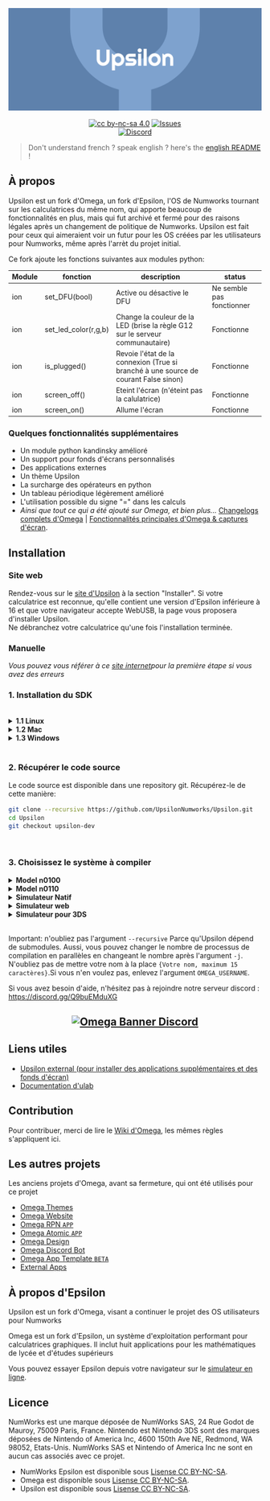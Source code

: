 <p align="center"><img src="https://github.com/Laporte12974/UpsilonDesign/blob/89a15953ae128aef8aa7d066dcaaf8d5c70f02a5/UPSILogo.png" /></p>

<p align="center">
  <a href="https://creativecommons.org/licenses/by-nc-sa/4.0/"><img alt="cc by-nc-sa 4.0" src="https://img.shields.io/badge/License-CC%20BY--NC--SA%204.0-525252.svg?labelColor=292929&logo=creative%20commons&style=for-the-badge" /></a>
  <a href="https://github.com/UpsilonNumworks/Upsilon/issues"><img alt="Issues" src="https://img.shields.io/github/issues/Lauryy06/Upsilon.svg?labelColor=292929&logo=git&style=for-the-badge" /></a>
  <br/>
  <a href="https://discord.gg/sbGvhWETAd"><img alt="Discord" src="https://img.shields.io/discord/663420259851567114?color=blue&labelColor=292929&label=chat%20-%20discord&logo=discord&style=for-the-badge" /></a>
</p>

> Don't understand french ? speak english ? here's the [english README](./README.md) !

## À propos

Upsilon est un fork d'Omega, un fork d'Epsilon, l'OS de Numworks tournant sur les calculatrices du même nom, qui apporte beaucoup de fonctionnalités en plus, mais qui fut archivé et fermé pour des raisons légales après un changement de politique de Numworks. Upsilon est fait pour ceux qui aimeraient voir un futur pour les OS créées par les utilisateurs pour Numworks, même après l'arrèt du projet initial.

Ce fork ajoute les fonctions suivantes aux modules python:

| Module | fonction             | description                                                                         | status                    |
| ------ | -------------------- | ----------------------------------------------------------------------------------- | ------------------------- |
| ion    | set_DFU(bool)        | Active ou désactive le DFU                                                          | Ne semble pas fonctionner |
| ion    | set_led_color(r,g,b) | Change la couleur de la LED (brise la règle G12 sur le serveur communautaire)       | Fonctionne                |
| ion    | is_plugged()         | Revoie l'état de la connexion (True si branché à une source de courant False sinon) | Fonctionne                |
| ion    | screen_off()         | Eteint l'écran (n'éteint pas la calulatrice)                                        | Fonctionne                |
| ion    | screen_on()          | Allume l'écran                                                                      | Fonctionne                |

### Quelques fonctionnalités supplémentaires

- Un module python kandinsky amélioré
- Un support pour fonds d'écrans personnalisés
- Des applications externes
- Un thème Upsilon
- La surcharge des opérateurs en python
- Un tableau périodique légèrement amélioré
- L'utilisation possible du signe "=" dans les calculs
- *Ainsi que tout ce qui a été ajouté sur Omega, et bien plus...* [Changelogs complets d'Omega](https://github.com/Omega-Numworks/Omega/wiki/Changelog) | [Fonctionnalités principales d'Omega & captures d'écran](https://github.com/Omega-Numworks/Omega/wiki/Main-features).

## Installation

### Site web

Rendez-vous sur le [site d'Upsilon](https://getupsilon.web.app/) à la section "Installer".
Si votre calculatrice est reconnue, qu'elle contient une version d'Epsilon inférieure à 16 et que votre navigateur accepte WebUSB, la page vous proposera d'installer Upsilon.  
Ne débranchez votre calculatrice qu'une fois l'installation terminée.

### Manuelle

 *Vous pouvez vous référer à ce  [site internet](https://www.numworks.com/resources/engineering/software/build/)pour la première étape si vous avez des erreurs*

### 1. Installation du SDK

<br>

<details>

<summary><b>1.1 Linux</b></summary>

<br>

<details>

<summary>Debian ou Ubuntu</summary>

<br>

Il suffit juste d'installer les dépendances en tapant ces commandes dans un Terminal en mode super-utilisateur.

```bash
apt-get install build-essential git imagemagick libx11-dev libxext-dev libfreetype6-dev libpng-dev libjpeg-dev pkg-config gcc-arm-none-eabi binutils-arm-none-eabi
```

C'est fait! Vous pouvez aller à l'étape 2.

<br>

</details>

<details>

<summary>Fedora</summary>

<br>

Installez toutes les dépendances grâce à cette commande:

```bash
dnf install make automake gcc gcc-c++ kernel-devel git ImageMagick libX11-devel libXext-devel freetype-devel libpng-devel libjpeg-devel pkg-config arm-none-eabi-gcc-cs arm-none-eabi-gcc-cs-c++
```

<br>

</details>

<details>

<summary>Nix/Nixos</summary>

<br>

Installez toutes les dépendances grâce à cette commande:

```bash
nix-env -p gcc libpng libjpeg xorg.libX11 pkg-config freetype xorg.libXext python3 imagemagick python310Packages.lz4 python310Packages.pypng python310Packages.pypng gcc-arm-embedded
```

<br>

</details>

</details>

<details>

<summary><b>1.2 Mac</b></summary>

<br>

Il est recommandé d'utiliser [Homebrew](https://brew.sh/). Une fois intsallé, utilisez:

```bash
brew install numworks/tap/epsilon-sdk
```

Et toutes les dépendances seront installées.

<br>

Vous pouvez aller à l'étape 2.

<br>

</details>

<details>

<summary><b>1.3 Windows</b></summary>

[Git](http://git-scm.com) doit être installé.

<br>

<details>

<summary>Avec Msys2/Mingw (Supportés par Numwoks bien qu'il y ait beaucoup de bugs)</summary>

L'environnement de compilation [Msys2](https://www.msys2.org/) est recommandé par Numworks pour obtenir la plupart des outils requis facilement. C'est ici que vous allez copier-colletoutes lecommandes de ce tutoriel. Une fois installé, copier-coller ces deux commandes dans le terminal:

```bash
pacman -S mingw-w64-x86_64-gcc mingw-w64-x86_64-freetype mingw-w64-x86_64-pkg-config mingw-w64-x86_64-libusb git make python
echo "export PATH=/mingw64/bin:$PATH" >> .bashrc
```

Ensuite, vous devrez installer [GCC toolchain for ARM](https://developer.arm.com/tools-and-software/open-source-software/developer-tools/gnu-toolchain/gnu-rm/downloads). Quand il vouest demandde choisir u dossier d'installation, choisissez `C:\msys64\home\User\gcc-arm\`. Il vous faudra ensuite ajouter ce dossier à votre $PATH. Tapez juste:

```bash
echo "export PATH=$PATH:$HOME/gcc-arm/bin" >> .bashrc
```

Redémarrez votre terminal et vous pouvez aller à l'étape 2!

</details>

<details>

<summary>Avec WSL 2</summary>

WSL est un système qui virtualise un environnement GNU/Linux dans Windows.

Votre version de windows doit être >= 1903.

#### Installation de WSL

1. Apuyez simulatanément sur les touches "windows" et "x" puis cliquez sur "Powershell administrateur". Entrez ensuite ceci dans la nouvelle fenêtre:

```powershell
dism.exe /online /enable-feature /featurename:Microsoft-Windows-Subsystem-Linux /all /norestart
```

Cette commande active WSL

```powershell
dism.exe /online /enable-feature /featurename:VirtualMachinePlatform /all /norestart
```

Cette commande permet d'autoriser le démarrage des machines signées par Microsoft.

2. Redémarrez votre ordinateur.

3. Téléchargez [ce fichier](https://wslstorestorage.blob.core.windows.net/wslblob/wsl_update_x64.msi) et suivez les instructions d'installation.

4. Ouvrez votre fenêtre powershell comme avant et tapez:

```powershell
wsl --set-default-version 2
```

5. téléchargez [Ubuntu](https://www.microsoft.com/store/apps/9n6svws3rx71) depuis le Microsoft store. Vous pouvez aussi installer [Debian](https://www.microsoft.com/store/productI9MSVKQC78PK6).

WSL est maintenant installé.

6. Installez maintenant la version pour ARM de GCC.
   
   ```bash
   sudo apt-get install build-essential git imagemagick libx11-dev libxext-dev libfreetype6-dev libpng-dev libjpeg-dev pkg-config gcc-arm-none-eabi binutils-arm-none-eabi
   ```

### Installation d'usbipd pour connecter la calculatrice à WSL (facultatif)

Pour connecter la calculatrice, il faut installer cet [outil](https://github.com/dorssel/usbipd-win/releases/download/v1.3.0/usbipd-win_1.3.0.msi). Il permet de connecter des périphériques par internet. Suivez les instructions pour installer.

#### Ubuntu

1. Dans un terminal WSL Ubuntu, tapez:

```bash
sudo apt install linux-tools-5.4.0-77-generic hwdata
```

2. Editez /etc/sudoers pour que l'on puisse utiliser la commande usbip. Sur Ubutu, cele est fait de cette manière:

```bash
sudo visudo
```

3. Ajoutez `/usr/lib/linux-tools/5.4.0-77-generic` au début du secure_path. Après édition, la ligne devrait ressembler à:
   `Defaults secure_path="/usr/lib/linux-tools/5.4.0-77-generic:/usr/local/sbin:..."`

#### Debian

1.Si vous utiliser Debian, utilisez cette commande:

```bash
sudo apt install usbip hwdata usbutils
```

### Pour connecter la calculatrice à WSL

1. Ouvrez encore un powershell en mode administrateur et tapez:

```powershell
  usbipd wsl list
```

Ceci va lister les périphériques USB connectés à l'ordinateur. Reagrdez le BUSID de votre "Numworks Calculator".

2. Maintenant, lancez cette commande en remplçant <BUSID> par celui de votre caculatrice:

```powershell
usbipd wsl attach --busid <BUSID>
```

Le mot de passe de votre machine WSL vous sera demandé.

Vous pouvez aller à l'étape 2.

</details>

</details>

<br>

### 2. Récupérer le code source

Le code source est disponible dans une repository git. Récupérez-le de cette manière:

```bash
git clone --recursive https://github.com/UpsilonNumworks/Upsilon.git
cd Upsilon
git checkout upsilon-dev
```

<br>

### 3. Choisissez le système à compiler

<details>

<summary><b>Model n0100</b></summary>

(note: vous pouvez changer l'argument `EPSILON_I18N=en` avec `fr`, `nl`, `pt`, `it`, `de`, `es` or `hu`).

```bash
make MODEL=n0100 clean
make MODEL=n0100 EPSILON_I18N=en OMEGA_USERNAME="{Votre nom, maximum 15 caractères}" -j4
```

Maintenant, lancez soit:

```bash
make MODEL=n0100 epsilon_flash
```

pour directement flasher la calculatrice après avoir appuyé simultanément sur `reset` et `6` et avoir branché la calculatrice à l'ordinateur.

<br>

soit:

```bash
make MODEL=n0100 OMEGA_USERNAME="" binpack -j4
```

pour compiler les binpacks que vous pouvez distribuer et flasher depuis le [Ti-planet's webDFU](https://ti-planet.github.io/webdfu_numworks/n0100/).

</details>

<details>

<summary><b>Model n0110</b></summary>

Le bootloader vous permet d'installer firmware dans des "slots" séparés. Dans ce cas les applications externes ne pourront pas utiliser toute la mémoire mais la moitié. Si un seul slot est utilisé, le bootloader permettra d'utiliser toute la mémoire. Sans bootloader, les apps external peuvent utiliser toute la mémoire.

<details>
<summary>Bootloader</summary>

Votre calculatrice doit être flashé avec le bootloader d'[Upsilon](https://getupsilon.web.app) ou d'[Omega](https://getomega.dev).
Compilez avec:

```bash
make clean
make OMEGA_USERNAME="{Votre nom, max 15 caractères}" -j4
```

Ensuite lancez soit:

```bash
make epsilon.A_flash
```

pour flasher le slot actuel ou pour flasher par le flasher du booloader avec RESET, puis 4 (flash) et 1 (flash slots) pour flasher n'importe quel slot.

<br>

soit:

```bash
make OMEGA_USERNAME="{Votre nom, max 15 caractères}" binpack -j4
```

pour compiler les binpacks que vous pouvez distribuer et flasher depuis le [Ti-planet's webDFU](https://ti-planet.github.io/webdfu_numworks/n0100/). Vous les trouverez dans `output/release/device/bootloader/`.

</details>

<details>

<summary>Model n0110 sans bootloader (obsolète, utilisez le bootloader à la place pour la protection contre Epsilon)</summary>
Compilez avec:

```bash
make MODEL=n0110 clean
make MODEL=n0110 OMEGA_USERNAME="{Votre nom, max 15 caractères}" -j4
```

Ensuite lancez soit:

```bash
make MODEL=n0110 epsilon_flash
```

pour directement flasher la calculatrice après avoir appuyé simultanément sur `RESET` et `6` et avoir branché la calculatrice à l'ordinateur.
<br>

soit:

```bash
make MODEL=n0110 OMEGA_USERNAME="{Votre nom, max 15 caractères}" binpack -j4
```

pour compiler les binpacks que vous pouvez distribuer et flasher depuis le [Ti-planet's webDFU](https://ti-planet.github.io/webdfu_numworks/n0100/). Vous les trouverez dans `output/release/device/n0110/`.

</details>

</details>

<details>

<summary><b>Simulateur Natif</b></summary>

Lancez cette commande:

```bash
make clean
```

Vous pouvez soit choisir d'utiliser la commmande qui détectera automatiquement votre plateforme:

```bash
make PLATFORM=simulator
```

Ou choisir une commande qui correspond à votre plateforme:

```bash
make PLATFORM=simulator TARGET=android
make PLATFORM=simulator TARGET=ios
make PLATFORM=simulator TARGET=macos
make PLATFORM=simulator TARGET=web
make PLATFORM=simulator TARGET=windows
make PLATFORM=simulator TARGET=3ds
```

Vous trouverez les fichiers du simulateur dans `output/release/simulator/`.

</details>

<details>

<summary><b>Simulateur web</b></summary>

D'abord, installez emsdk :

```bash
git clone https://github.com/emscripten-core/emsdk.git
cd emsdk
./emsdk install 1.40.1
./emsdk activate 1.40.1
source emsdk_env.sh
```

Puis, compilez Upsilon :

```bash
make clean
make PLATFORM=simulator TARGET=web OMEGA_USERNAME="{Votre nom, maximum 15 caractères}" -j4
```

Le simulateur se trouve dans `output/release/simulator/web/simulator.zip`

</details>

<details>

<summary><b>Simulateur pour 3DS</b></summary>

Il vous faut devkitPro et devkitARM installés et dans votre path (les instructions sont [ici](https://devkitpro.org/wiki/Getting_Started))

```bash
git clone --recursive https://github.com/UpsilonNumworks/Upsilon.git
cd Upsilon
git checkout --recursive upsilon-dev
make PLATFORM=simulator TARGET=3ds -j
```

Vous pouvez ensuite mettre epsilon.3dsx sur une carte SDpour le lancer depuis le HBC ou utilisez 3dslink pour le lancer via le réseau:

```bash
3dslink output/release/simulator/3ds/epsilon.3dsx -a <3DS' IP ADDRESS>
```

</details>

<br>

Important: n'oubliez pas l'argument `--recursive` Parce qu'Upsilon dépend de submodules.
Aussi, vous pouvez changer le nombre de processus de compilation en parallèles en changeant le nombre après l'argument `-j`.
N'oubliez pas de mettre votre nom à la place `{Votre nom, maximum 15 caractères}`.Si vous n'en voulez pas, enlevez l'argument `OMEGA_USERNAME`.

Si vous avez besoin d'aide, n'hésitez pas à rejoindre notre serveur discord : <https://discord.gg/Q9buEMduXG>

<a href="https://discord.gg/Q9buEMduXG"><p align="center"><img alt="Omega Banner Discord" src="https://user-images.githubusercontent.com/12123721/86287349-54ef5800-bbe8-11ea-80c1-34eb1f93eebd.png" /></p></a>
---

## Liens utiles

- [Upsilon external (pour installer des applications supplémentaires et des fonds d'écran)](https://upsilonnumworks.github.io/Upsilon-External/)
- [Documentation d'ulab](https://micropython-ulab.readthedocs.io/en/latest/)

## Contribution

Pour contribuer, merci de lire le [Wiki d'Omega](https://github.com/Omega-Numworks/Omega/wiki/Contributing), les mêmes règles s'appliquent ici.

## Les autres projets

Les anciens projets d'Omega, avant sa fermeture, qui ont été utilisés pour ce projet

- [Omega Themes](https://github.com/Omega-Numworks/Omega-Themes)
- [Omega Website](https://github.com/Omega-Numworks/Omega-Website)
- [Omega RPN `APP`](https://github.com/Omega-Numworks/Omega-RPN)
- [Omega Atomic `APP`](https://github.com/Omega-Numworks/Omega-Atomic)
- [Omega Design](https://github.com/Omega-Numworks/Omega-Design)
- [Omega Discord Bot](https://github.com/Omega-Numworks/Omega-Discord-Bot)
- [Omega App Template `BETA`](https://github.com/Omega-Numworks/Omega-App-Template)
- [External Apps](https://github.com/Omega-Numworks/External-Apps)

## À propos d'Epsilon

Upsilon est un fork d'Omega, visant a continuer le projet des OS utilisateurs pour Numworks

Omega est un fork d'Epsilon, un système d'exploitation performant pour calculatrices graphiques. Il inclut huit applications pour les mathématiques de lycée et d'études supérieurs

Vous pouvez essayer Epsilon depuis votre navigateur sur le [simulateur en ligne](https://www.numworks.com/simulator/).

## Licence

NumWorks est une marque déposée de NumWorks SAS, 24 Rue Godot de Mauroy, 75009 Paris, France.
Nintendo est Nintendo 3DS sont des marques déposées de Nintendo of America Inc, 4600 150th Ave NE, Redmond, WA 98052, Etats-Unis.
NumWorks SAS et Nintendo of America Inc ne sont en aucun cas associés avec ce projet.

- NumWorks Epsilon est disponible sous [Lisense CC BY-NC-SA](https://creativecommons.org/licenses/by-nc-sa/4.0/legalcode).
- Omega est disponible sous [Lisense CC BY-NC-SA](https://creativecommons.org/licenses/by-nc-sa/4.0/legalcode).
- Upsilon est disponible sous [Lisense CC BY-NC-SA](https://creativecommons.org/licenses/by-nc-sa/4.0/legalcode).
